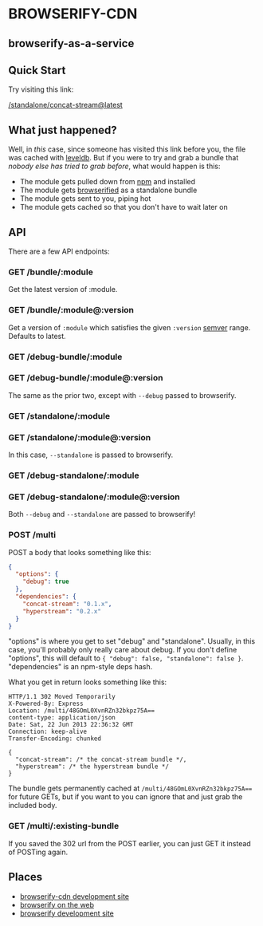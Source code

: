 # BROWSERIFY-CDN
## browserify-as-a-service

## Quick Start

Try visiting this link:

[/standalone/concat-stream@latest](/bundle/concat-stream@latest)

## What just happened?

Well, in *this* case, since someone has visited this link before you,
the file was cached with [leveldb](https://github.com/rvagg/node-levelup).
But if you were to try and grab a bundle that
*nobody else has tried to grab before*, what would happen is this:

* The module gets pulled down from [npm](http://npmjs.org) and installed
* The module gets [browserified](http://browserify.org) as a standalone bundle
* The module gets sent to you, piping hot
* The module gets cached so that you don't have to wait later on

## API

There are a few API endpoints:

### GET /bundle/:module

Get the latest version of :module.

### GET /bundle/:module@:version

Get a version of `:module` which satisfies the given `:version`
[semver](https://github.com/rvagg/node-levelup) range. Defaults to latest.

### GET /debug-bundle/:module
### GET /debug-bundle/:module@:version

The same as the prior two, except with `--debug` passed to browserify.

### GET /standalone/:module
### GET /standalone/:module@:version

In this case, `--standalone` is passed to browserify.

### GET /debug-standalone/:module
### GET /debug-standalone/:module@:version

Both `--debug` and `--standalone` are passed to browserify!

### POST /multi

POST a body that looks something like this:

```json
{
  "options": {
    "debug": true
  },
  "dependencies": {
    "concat-stream": "0.1.x",
    "hyperstream": "0.2.x"
  }
}
```

"options" is where you get to set "debug" and "standalone". Usually, in this
case, you'll probably only really care about debug. If you don't define
"options", this will default to `{ "debug": false, "standalone": false }`.
"dependencies" is an npm-style deps hash.

What you get in return looks something like this:

```
HTTP/1.1 302 Moved Temporarily
X-Powered-By: Express
Location: /multi/48GOmL0XvnRZn32bkpz75A==
content-type: application/json
Date: Sat, 22 Jun 2013 22:36:32 GMT
Connection: keep-alive
Transfer-Encoding: chunked

{
  "concat-stream": /* the concat-stream bundle */,
  "hyperstream": /* the hyperstream bundle */
}
```

The bundle gets permanently cached at `/multi/48GOmL0XvnRZn32bkpz75A==` for
future GETs, but if you want to you can ignore that and just grab the included
body.

### GET /multi/:existing-bundle

If you saved the 302 url from the POST earlier, you can just GET it instead of
POSTing again.

## Places

* [browserify-cdn development site](https://github.com/jesusabdullah/browserify-cdn)
* [browserify on the web](http://browserify.org)
* [browserify development site](https://github.com/substack/node-browserify)
